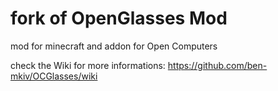 fork of OpenGlasses Mod
=======================

mod for minecraft and addon for Open Computers

check the Wiki for more informations:
https://github.com/ben-mkiv/OCGlasses/wiki
